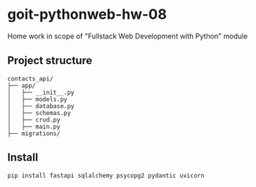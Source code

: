 # goit-pythonweb-hw-08
Home work in scope of "Fullstack Web Development with Python" module

## Project structure
```
contacts_api/
├── app/
│   ├── __init__.py
│   ├── models.py
│   ├── database.py
│   ├── schemas.py
│   ├── crud.py
│   ├── main.py
├── migrations/
```

## Install
```
pip install fastapi sqlalchemy psycopg2 pydantic uvicorn
```

